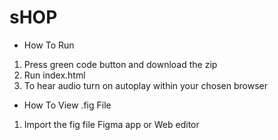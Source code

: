 # sHOP
* How To Run
1. Press green code button and download the zip
2. Run index.html
3. To hear audio turn on autoplay within your chosen browser

* How To View .fig File 
1. Import the fig file Figma app or Web editor

